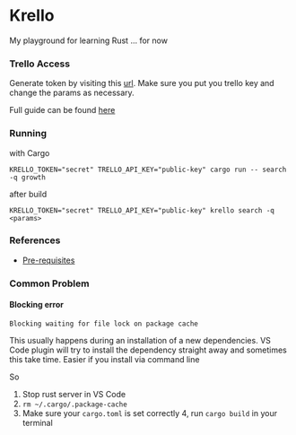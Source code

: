 # Krello

 My playground for learning Rust ... for now

### Trello Access

Generate token by visiting this [url](https://trello.com/1/authorize?key=trello-key&name=krello&expiration=30days&response_type=token&scope=read,write). Make sure you put you trello key and change the params as necessary.

Full guide can be found [here](https://developer.atlassian.com/cloud/trello/guides/rest-api/authorization/)

### Running

with Cargo
```
KRELLO_TOKEN="secret" TRELLO_API_KEY="public-key" cargo run -- search -q growth
```

after build

```
KRELLO_TOKEN="secret" TRELLO_API_KEY="public-key" krello search -q <params>
```

### References

- [Pre-requisites](./docs/pre-requisites.md)



### Common Problem

#### Blocking error
```
Blocking waiting for file lock on package cache
```

This usually happens during an installation of a new dependencies. VS Code plugin will try to install the dependency straight away and sometimes this take time. Easier if you install via command line

So
1. Stop rust server in VS Code
2. `rm ~/.cargo/.package-cache`
3. Make sure your `cargo.toml` is set correctly
4, run `cargo build` in your terminal
